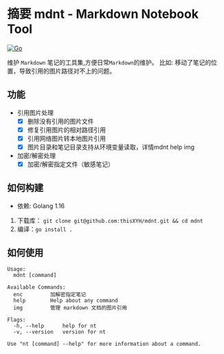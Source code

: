 # 摘要 mdnt - Markdown Notebook Tool
[![Go](https://github.com/thisXYH/mdnt/actions/workflows/go.yml/badge.svg)](https://github.com/thisXYH/mdnt/actions/workflows/go.yml)

维护 `Markdown` 笔记的工具集,方便日常`Markdown`的维护。
比如: 移动了笔记的位置，导致引用的图片路径对不上的问题。

## 功能
* 引用图片处理
  * [X] 删除没有引用的图片文件
  * [X] 修复引用图片的相对路径引用
  * [X] 引用网络图片转本地图片引用
  * [X] 图片目录和笔记目录支持从环境变量读取，详情mdnt help img
* 加密/解密处理
  * [X] 加密/解密指定文件（敏感笔记）

## 如何构建
* 依赖: Golang 1.16

1. 下载库： `git clone git@github.com:thisXYH/mdnt.git && cd mdnt`
1. 编译：`go install .`

## 如何使用
````
Usage:
  mdnt [command]

Available Commands:
  enc         加解密指定笔记
  help        Help about any command
  img         管理 markdown 文档的图片引用

Flags:
  -h, --help      help for nt
  -v, --version   version for nt

Use "nt [command] --help" for more information about a command.
````